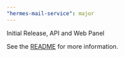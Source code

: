```yaml
---
"hermes-mail-service": major
---
```


Initial Release, API and Web Panel

See the [README](https://github.com/JacobLinCool/hermes-mail-service#readme) for more information.
